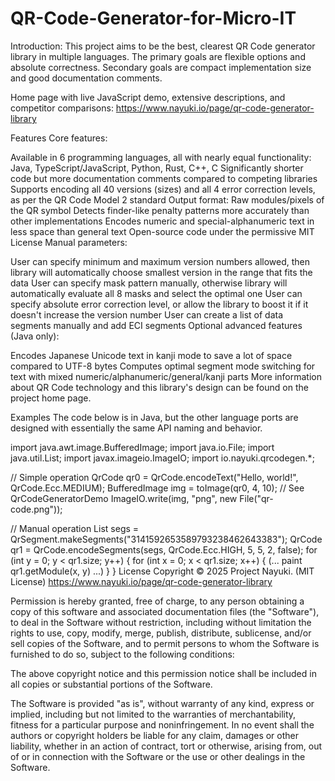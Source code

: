 # QR-Code-Generator-for-Micro-IT
Introduction:
This project aims to be the best, clearest QR Code generator library in multiple languages. The primary goals are flexible options and absolute correctness. Secondary goals are compact implementation size and good documentation comments.

Home page with live JavaScript demo, extensive descriptions, and competitor comparisons: https://www.nayuki.io/page/qr-code-generator-library

Features
Core features:

Available in 6 programming languages, all with nearly equal functionality: Java, TypeScript/JavaScript, Python, Rust, C++, C
Significantly shorter code but more documentation comments compared to competing libraries
Supports encoding all 40 versions (sizes) and all 4 error correction levels, as per the QR Code Model 2 standard
Output format: Raw modules/pixels of the QR symbol
Detects finder-like penalty patterns more accurately than other implementations
Encodes numeric and special-alphanumeric text in less space than general text
Open-source code under the permissive MIT License
Manual parameters:

User can specify minimum and maximum version numbers allowed, then library will automatically choose smallest version in the range that fits the data
User can specify mask pattern manually, otherwise library will automatically evaluate all 8 masks and select the optimal one
User can specify absolute error correction level, or allow the library to boost it if it doesn't increase the version number
User can create a list of data segments manually and add ECI segments
Optional advanced features (Java only):

Encodes Japanese Unicode text in kanji mode to save a lot of space compared to UTF-8 bytes
Computes optimal segment mode switching for text with mixed numeric/alphanumeric/general/kanji parts
More information about QR Code technology and this library's design can be found on the project home page.

Examples
The code below is in Java, but the other language ports are designed with essentially the same API naming and behavior.

import java.awt.image.BufferedImage;
import java.io.File;
import java.util.List;
import javax.imageio.ImageIO;
import io.nayuki.qrcodegen.*;

// Simple operation
QrCode qr0 = QrCode.encodeText("Hello, world!", QrCode.Ecc.MEDIUM);
BufferedImage img = toImage(qr0, 4, 10);  // See QrCodeGeneratorDemo
ImageIO.write(img, "png", new File("qr-code.png"));

// Manual operation
List<QrSegment> segs = QrSegment.makeSegments("3141592653589793238462643383");
QrCode qr1 = QrCode.encodeSegments(segs, QrCode.Ecc.HIGH, 5, 5, 2, false);
for (int y = 0; y < qr1.size; y++) {
    for (int x = 0; x < qr1.size; x++) {
        (... paint qr1.getModule(x, y) ...)
    }
}
License
Copyright © 2025 Project Nayuki. (MIT License)
https://www.nayuki.io/page/qr-code-generator-library

Permission is hereby granted, free of charge, to any person obtaining a copy of this software and associated documentation files (the "Software"), to deal in the Software without restriction, including without limitation the rights to use, copy, modify, merge, publish, distribute, sublicense, and/or sell copies of the Software, and to permit persons to whom the Software is furnished to do so, subject to the following conditions:

The above copyright notice and this permission notice shall be included in all copies or substantial portions of the Software.

The Software is provided "as is", without warranty of any kind, express or implied, including but not limited to the warranties of merchantability, fitness for a particular purpose and noninfringement. In no event shall the authors or copyright holders be liable for any claim, damages or other liability, whether in an action of contract, tort or otherwise, arising from, out of or in connection with the Software or the use or other dealings in the Software.
